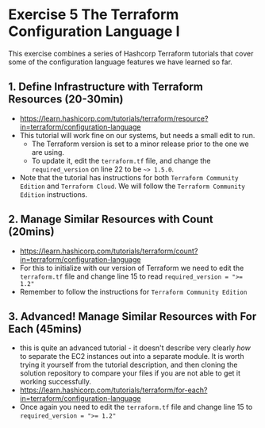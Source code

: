 # Exercise 5 The Terraform Configuration Language I
This exercise combines a series of Hashcorp Terraform tutorials that cover some of the configuration language features we have learned so far.
## 1. Define Infrastructure with Terraform Resources (20-30min)
- https://learn.hashicorp.com/tutorials/terraform/resource?in=terraform/configuration-language
- This tutorial will work fine on our systems, but needs a small edit to run.  
  - The Terraform version is set to a minor release prior to the one we are using. 
  - To update it, edit the ``terraform.tf`` file, and change the ``required_version`` on line 22 to be ``~> 1.5.0``. 
- Note that the tutorial has instructions for both ``Terraform Community Edition`` and ``Terraform Cloud``. We will follow the ``Terraform Community Edition`` instructions.

## 2. Manage Similar Resources with Count (20mins)
- https://learn.hashicorp.com/tutorials/terraform/count?in=terraform/configuration-language
- For this to initialize with our version of Terraform we need to edit the ``terraform.tf`` file and change line 15 to read ``required_version = ">= 1.2"``
- Remember to follow the instructions for ``Terraform Community Edition``

## 3. Advanced! Manage Similar Resources with For Each (45mins)
- this is quite an advanced tutorial - it doesn't describe very clearly *how* to separate the EC2 instances out into a separate module. It is worth trying it yourself from the tutorial description, and then cloning the solution repository to compare your files if you are not able to get it working successfully.
- https://learn.hashicorp.com/tutorials/terraform/for-each?in=terraform/configuration-language
- Once again you need to edit the ``terraform.tf`` file and change line 15 to ``required_version = ">= 1.2"``
